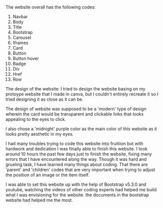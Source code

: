 The website overall has the following codes:
1. Navbar
2. Body
3. Title
4. Bootstrap
5. Carousel
6. Iframes
7. Card
8. Button
9. Button hover
10. Badge
11. Div
12. Href
13. Row 

The design of the website: 
I tried to design the website basing on my protoype website that I made in canva, but I couldn't 
entirely recreate it so I tried designing it as close as it can be. 

The design of website was supposed to be a 'modern' type of design wherein the card would be transparent and clickable links that looks appealing to the eyes to click. 

I also chose a 'midnight' purple color as the main color of this website as it looks pretty aesthetic in my eyes.


I had many troubles trying to code this website into fruitiion but with hardwork and dedication I was finally able to finish this website. I took around 10 hours the past few days just to finish the website, fixing many errors that I have encountered along the way. Though it was hard and grueling task, I have learned many things about coding. That there are 'parent' and 'children' codes that are very important when trying to adjust the position of an image or the item itself. 

I was able to set this website up with the help of Bootstrap v5.3.0 and youtube, watching the videos of other coding experts had helped me build what I was envisioning for the website. the documents in the bootstrap website had helped me the most. 